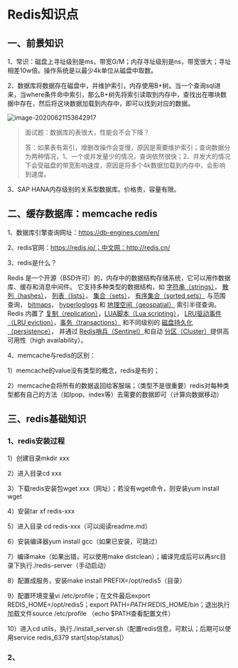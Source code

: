 # Redis知识点

## 一、前景知识

1、常识：磁盘上寻址级别是ms，带宽G/M；内存寻址级别是ns，带宽很大；寻址相差10w倍。操作系统是以最少4k单位从磁盘中取数。

2、数据库将数据存在磁盘中，并维护索引，内存使用B+树。当一个查询sql进来，当where条件命中索引，那么B+树先将索引读取到内存中，查找出在哪块数据中存在，然后将这块数据加载到内存中，即可以找到对应的数据。

![image-20200621153642917](C:\Users\GJH\AppData\Roaming\Typora\typora-user-images\image-20200621153642917.png)

> 面试题：数据库的表很大，性能会不会下降？
>
> 答：如果表有索引，增删改操作会变慢，原因是需要维护索引；查询数据分为两种情况，1、一个或并发量少的情况，查询依然很快；2、并发大的情况下会受磁盘的带宽影响速度，原因是将多个4k数据加载到内存中，会影响到速度。

3、SAP HANA内存级别的关系型数据库。价格贵，容量有限。

## 二、缓存数据库：memcache redis

1、数据库引擎查询网址：https://db-engines.com/en/

2、redis官网：https://redis.io/；中文网：http://redis.cn/

3、redis是什么？

Redis 是一个开源（BSD许可）的，内存中的数据结构存储系统，它可以用作数据库、缓存和消息中间件。 它支持多种类型的数据结构，如 [字符串（strings）](http://redis.cn/topics/data-types-intro.html#strings)， [散列（hashes）](http://redis.cn/topics/data-types-intro.html#hashes)， [列表（lists）](http://redis.cn/topics/data-types-intro.html#lists)， [集合（sets）](http://redis.cn/topics/data-types-intro.html#sets)， [有序集合（sorted sets）](http://redis.cn/topics/data-types-intro.html#sorted-sets) 与范围查询， [bitmaps](http://redis.cn/topics/data-types-intro.html#bitmaps)， [hyperloglogs](http://redis.cn/topics/data-types-intro.html#hyperloglogs) 和 [地理空间（geospatial）](http://redis.cn/commands/geoadd.html) 索引半径查询。 Redis 内置了 [复制（replication）](http://redis.cn/topics/replication.html)，[LUA脚本（Lua scripting）](http://redis.cn/commands/eval.html)， [LRU驱动事件（LRU eviction）](http://redis.cn/topics/lru-cache.html)，[事务（transactions）](http://redis.cn/topics/transactions.html) 和不同级别的 [磁盘持久化（persistence）](http://redis.cn/topics/persistence.html)， 并通过 [Redis哨兵（Sentinel）](http://redis.cn/topics/sentinel.html)和自动 [分区（Cluster）](http://redis.cn/topics/cluster-tutorial.html)提供高可用性（high availability）。

4、memcache与redis的区别：

1）memcache的value没有类型的概念，redis是有的；

2）memcache会将所有的数据返回给客服端；（类型不是很重要）redis对每种类型都有自己的方法（如lpop、index等）去需要的数据即可（计算向数据移动）

## 三、redis基础知识

### 1、redis安装过程

1）创建目录mkdir xxx

2）进入目录cd xxx

3）下载redis安装包wget xxx（网址）；若没有wget命令，则安装yum install wget

4）安装tar xf redis-xxx

5）进入目录 cd redis-xxx（可以阅读readme.md）

6）安装编译器yum install gcc（如果已安装，可跳过）

7）编译make（如果出错，可以使用make distclean）；编译完成后可以再src目录下执行./redis-server（手动启动）

8）配置成服务，安装make install PREFIX=/opt/redis5（目录）

9）配置环境变量vi /etc/profile；在文件最后export  REDIS_HOME=/opt/redis5；export PATH=$PATH:$REDIS_HOME/bin；退出执行加载文件source /etc/profile （echo $PATH查看配置文件）

10）进入cd utils，执行./install_server.sh（配置redis信息，可默认；后期可以使用service redis_6379 start[stop/status]）

### 2、



















